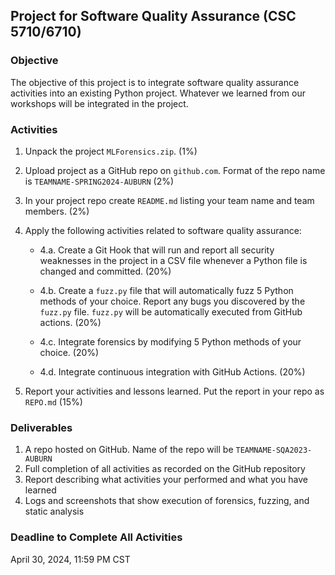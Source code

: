 ## Project for Software Quality Assurance (CSC 5710/6710) 

### Objective 

The objective of this project is to integrate software quality assurance activities into an existing Python project. Whatever we learned from our workshops will be integrated in the project. 

### Activities 

1. Unpack the project `MLForensics.zip`. (1%)
2. Upload project as a GitHub repo on `github.com`. Format of the repo name is `TEAMNAME-SPRING2024-AUBURN`  (2%)
3. In your project repo create `README.md` listing your team name and team members. (2%)
4. Apply the following activities related to software quality assurance:

   - 4.a. Create a Git Hook that will run and report all security weaknesses in the project in a CSV file whenever a Python file is changed and committed. (20%)

   - 4.b. Create a `fuzz.py` file that will automatically fuzz 5 Python methods of your choice. Report any bugs you discovered by the `fuzz.py` file. `fuzz.py` will be automatically executed from GitHub actions. (20%)

   - 4.c. Integrate forensics by modifying 5 Python methods of your choice. (20%)

   - 4.d. Integrate continuous integration with GitHub Actions. (20%)   

5. Report your activities and lessons learned. Put the report in your repo as `REPO.md` (15%)   


### Deliverables 

1. A repo hosted on GitHub. Name of the repo will be `TEAMNAME-SQA2023-AUBURN` 
2. Full completion of all activities as recorded on the GitHub repository 
3. Report describing what activities your performed and what you have learned 
4. Logs and screenshots that show execution of forensics, fuzzing, and static analysis 

### Deadline to Complete All Activities 

April 30, 2024, 11:59 PM CST